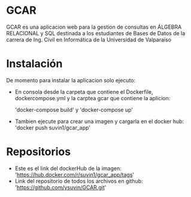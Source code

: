 # GCAR
GCAR es una aplicacion web para la gestion de consultas en ÁLGEBRA RELACIONAL y SQL destinada a los estudiantes de Bases de Datos de la carrera de Ing. Civil en Informática de la Universidad de Valparaíso

# Instalación
De momento para instalar la aplicacion solo ejecuto:
- En consola desde la carpeta que contiene el Dockerfile, dockercompose.yml y la carptea gcar que contiene la aplicion:
  
  'docker-compose build' y 'docker-compose up'
- Tambien ejecute para crear una imagen y cargarla en el docker hub:  
  'docker push suvin1/gcar_app'
  
# Repositorios
- Este es el link del dockerHub de la imagen: 
  'https://hub.docker.com/r/suvin1/gcar_app/tags'
- Link del repositorio de todos los archivos en github:
  'https://github.com/ysuvin/GCAR.git'

